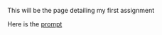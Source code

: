 This will be the page detailing my first assignment

Here is the [prompt](https://jvkoebbe.github.io/math4610/tasksheets/html/tasksheet_01.html)
